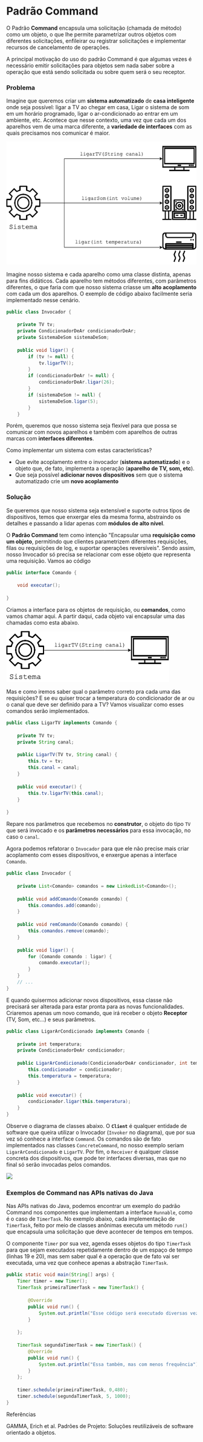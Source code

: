 # Padrão Command

O Padrão **Command** encapsula uma solicitação \(chamada de método\) como um objeto, o que lhe permite parametrizar outros objetos com diferentes solicitações, enfileirar ou registrar solicitações e implementar recursos de cancelamento de operações.

A principal motivação do uso do padrão Command é que algumas vezes é necessário emitir solicitações para objetos sem nada saber sobre a operação que está sendo solicitada ou sobre quem será o seu receptor.

### Problema

Imagine que queremos criar um **sistema automatizado** de **casa inteligente** onde seja possível: ligar a TV ao chegar em casa, Ligar o sistema de som em um horário programado, ligar o ar-condicionado ao entrar em um ambiente, etc. Acontece que nesse contexto, uma vez que cada um dos aparelhos vem de uma marca diferente, a **variedade de interfaces** com as quais precisamos nos comunicar é maior.

![Ilustra&#xE7;&#xE3;o de um sistema de casa inteligente](../.gitbook/assets/command.png)

Imagine nosso sistema e cada aparelho como uma classe distinta, apenas para fins didáticos. Cada aparelho tem métodos diferentes, com parâmetros diferentes, o que faria com que nosso sistema criasse um **alto acoplamento** com cada um dos aparelhos. O exemplo de código abaixo facilmente seria implementado nesse cenário.

```java
public class Invocador {
    
    private TV tv;
    private CondicionadorDeAr condicionadorDeAr;
    private SistemaDeSom sistemaDeSom;
    
    public void ligar() {
        if (tv != null) {
            tv.ligarTV();
        }
        if (condicionadorDeAr != null) {
            condicionadorDeAr.ligar(26);
        }
        if (sistemaDeSom != null) {
            sistemaDeSom.ligar(5);
        }
    }
```

Porém, queremos que nosso sistema seja flexível para que possa se comunicar com novos aparelhos e também com aparelhos de outras marcas com **interfaces diferentes**.

Como implementar um sistema com estas características?

* Que evite acoplamento entre o invocador \(**sistema automatizado**\) e o objeto que, de fato, implementa a operação \(**aparelho de TV, som, etc**\).
* Que seja possível **adicionar novos dispositivos** sem que o sistema automatizado crie um **novo acoplamento**

### Solução

Se queremos que nosso sistema seja extensível e suporte outros tipos de dispositivos, temos que enxergar eles da mesma forma, abstraindo os detalhes e passando a lidar apenas com **módulos de alto nível**.

O **Padrão Command** tem como intenção "Encapsular uma **requisição como um objeto**, permitindo que clientes parametrizem diferentes requisições, filas ou requisições de log, e suportar operações reversíveis". Sendo assim, nosso Invocador só precisa se relacionar com esse objeto que representa uma requisição. Vamos ao código

```java
public interface Comando {
	
	void executar();

}
```

Criamos a interface para os objetos de requisição, ou **comandos**, como vamos chamar aqui. A partir daqui, cada objeto vai encapsular uma das chamadas como esta abaixo.

![](../.gitbook/assets/command2.png)

Mas e como iremos saber qual o parâmetro correto pra cada uma das requisições? E se eu quiser trocar a temperatura do condicionador de ar ou o canal que deve ser definido para a TV? Vamos visualizar como esses comandos serão implementados.

```java
public class LigarTV implements Comando { 

	private TV tv;
	private String canal;
	
	public LigarTV(TV tv, String canal) {
		this.tv = tv;
		this.canal = canal;
	}
	
	public void executar() {
		this.tv.ligarTV(this.canal);
	}

}
```

Repare nos parâmetros que recebemos no **construtor**, o objeto do tipo `TV` que será invocado e os **parâmetros necessários** para essa invocação, no caso o `canal`.

Agora podemos refatorar o `Invocador` para que ele não precise mais criar acoplamento com esses dispositivos, e enxergue apenas a interface `Comando`.

```java
public class Invocador {
	
	private List<Comando> comandos = new LinkedList<Comando>();
	
	public void addComando(Comando comando) {
		this.comandos.add(comando);
	}
	
	public void remComando(Comando comando) {
		this.comandos.remove(comando);
	}
	
	public void ligar() {
		for (Comando comando : ligar) {
			comando.executar();
		}
	}
	// ...
}
```

E quando quisermos adicionar novos dispositivos, essa classe não precisará ser alterada para estar pronta para as novas funcionalidades. Criaremos apenas um novo comando, que irá receber o objeto **Receptor** \(TV, Som, etc...\) e seus parâmetros.

```java
public class LigarArCondicionado implements Comando {

    private int temperatura;
    private CondicionadorDeAr condicionador;

    public LigarArCondicionado(CondicionadorDeAr condicionador, int temperatura) {
        this.condicionador = condicionador;
        this.temperatura = temperatura;
    }

    public void executar() {
        condicionador.ligar(this.temperatura);
    }
}
```

Observe o diagrama de classes abaixo. O **`Client`** é qualquer entidade de software que queira utilizar o Invocador \(`Invoker` no diagrama\), que por sua vez só conhece a interface `Command`. Os comandos são de fato implementados nas classes `ConcreteCommand`, no nosso exemplo seriam `LigarArCondicionado` e `LigarTV`. Por fim, o `Receiver` é qualquer classe concreta dos dispositivos, que pode ter interfaces diversas, mas que no final só serão invocadas pelos comandos.

![](https://lh5.googleusercontent.com/Rv8NXQsl8ouHYTTuWKpxB2JfMawiEuuj7GFPT9XG29pNH_ahgPwa2x33QShFksK5wGHbsRxFVfD5lo1Ejhb3IINfnNZwL8e985PcSTGG2PjnByeI3qP1Rxh5gu60J7OUhN8ImSaOles)

### Exemplos de Command nas APIs nativas do Java

Nas APIs nativas do Java, podemos encontrar um exemplo do padrão Command nos componentes que implementam a interface `Runnable`, como é o caso de `TimerTask`. No exemplo abaixo, cada implementação de `TimerTask`, feito por meio de classes anônimas executa um método `run()` que encapsula uma solicitação que deve acontecer de tempos em tempos.

O componente `Timer` por sua vez, agenda esses objetos do tipo `TimerTask` para que sejam executados repetidamente dentro de um espaço de tempo \(linhas 19 e 20\), mas sem saber qual é a operação que de fato vai ser executada, uma vez que conhece apenas a abstração `TimerTask`.

```java
public static void main(String[] args) {
    Timer timer = new Timer();
    TimerTask primeiraTimerTask = new TimerTask() {

        @Override
        public void run() {
            System.out.println("Esse código será executado diversas vezes");
        }

    };

    TimerTask segundaTimerTask = new TimerTask() {
        @Override
        public void run() {
            System.out.println("Essa também, mas com menos frequência");
        }
    };

    timer.schedule(primeiraTimerTask, 0,480);
    timer.schedule(segundaTimerTask, 5, 1000);
}
```

 Referências

GAMMA, Erich et al. Padrões de Projeto: Soluções reutilizáveis de software orientado a objetos.

